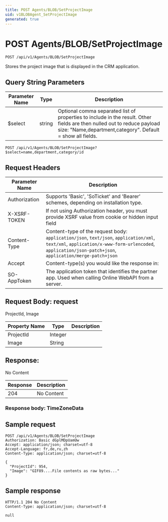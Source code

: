 ```yaml
---
title: POST Agents/BLOB/SetProjectImage
uid: v1BLOBAgent_SetProjectImage
generated: true
---
```


# POST Agents/BLOB/SetProjectImage

```http
POST /api/v1/Agents/BLOB/SetProjectImage
```

Stores the project image that is displayed in the CRM application.







## Query String Parameters

| Parameter Name | Type |  Description |
|----------------|------|--------------|
| $select | string |  Optional comma separated list of properties to include in the result. Other fields are then nulled out to reduce payload size: "Name,department,category". Default = show all fields. |

```http
POST /api/v1/Agents/BLOB/SetProjectImage?$select=name,department,category/id
```


## Request Headers

| Parameter Name | Description |
|----------------|-------------|
| Authorization  | Supports 'Basic', 'SoTicket' and 'Bearer' schemes, depending on installation type. |
| X-XSRF-TOKEN   | If not using Authorization header, you must provide XSRF value from cookie or hidden input field |
| Content-Type | Content-type of the request body: `application/json`, `text/json`, `application/xml`, `text/xml`, `application/x-www-form-urlencoded`, `application/json-patch+json`, `application/merge-patch+json` |
| Accept         | Content-type(s) you would like the response in:  |
| SO-AppToken | The application token that identifies the partner app. Used when calling Online WebAPI from a server. |

## Request Body: request 

ProjectId, Image 

| Property Name | Type |  Description |
|----------------|------|--------------|
| ProjectId | Integer |  |
| Image | String |  |

## Response:

No Content

| Response | Description |
|----------------|-------------|
| 204 | No Content |

### Response body: TimeZoneData


## Sample request

```http!
POST /api/v1/Agents/BLOB/SetProjectImage
Authorization: Basic dGplMDpUamUw
Accept: application/json; charset=utf-8
Accept-Language: fr,de,ru,zh
Content-Type: application/json; charset=utf-8

{
  "ProjectId": 954,
  "Image": "GIF89....File contents as raw bytes..."
}
```

## Sample response

```http_
HTTP/1.1 204 No Content
Content-Type: application/json; charset=utf-8

null
```